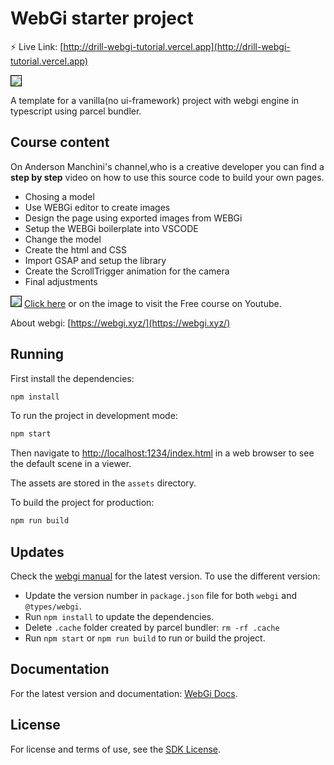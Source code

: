 # WebGi starter project

⚡️ Live Link: [http://drill-webgi-tutorial.vercel.app](http://drill-webgi-tutorial.vercel.app)

<a href="http://drill-webgi-tutorial.vercel.app"><img src="assets/images/preview.jpg" style="border: 1px solid black"></a>

A template for a vanilla(no ui-framework) project with webgi engine in typescript using parcel bundler.
## Course content
On Anderson Manchini's channel,who is a creative developer you can find a **step by step** video on how to use this source code to build your own pages.

- Chosing a model
- Use WEBGi editor to create images 
- Design the page using exported images from WEBGi
- Setup the WEBGi boilerplate into VSCODE
- Change the model
- Create the html and CSS
- Import GSAP and setup the library
- Create the ScrollTrigger animation for the camera
- Final adjustments

<a href="https://www.youtube.com/watch?v=mpTZbJPYZas"><img src="assets/images/cover.png" style="border: 1px solid black"></a>
[Click here](https://www.youtube.com/watch?v=mpTZbJPYZas) or on the image to visit the Free course on Youtube.  

About webgi: [https://webgi.xyz/](https://webgi.xyz/)

## Running
First install the dependencies:
```bash
npm install
```

To run the project in development mode:
```bash
npm start
```
Then navigate to [http://localhost:1234/index.html](http://localhost:1234/index.html) in a web browser to see the default scene in a viewer.

The assets are stored in the `assets` directory.

To build the project for production:
```bash
npm run build
```

## Updates
Check the [webgi manual](https://webgi.xyz/docs/manual/#sdk-links) for the latest version.
To use the different version:
* Update the version number in `package.json` file for both `webgi` and `@types/webgi`.
* Run `npm install` to update the dependencies.
* Delete `.cache` folder created by parcel bundler: `rm -rf .cache`
* Run `npm start` or `npm run build` to run or build the project.

## Documentation
For the latest version and documentation: [WebGi Docs](https://webgi.xyz/docs/).

## License 
For license and terms of use, see the [SDK License](https://webgi.xyz/docs/license).
